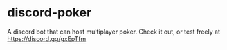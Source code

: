 # discord-poker
A discord bot that can host multiplayer poker. Check it out, or test freely at https://discord.gg/gxEpTfm
